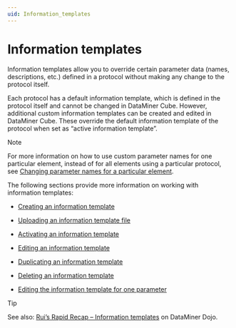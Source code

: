 ```yaml
---
uid: Information_templates
---
```


# Information templates

Information templates allow you to override certain parameter data (names, descriptions, etc.) defined in a protocol without making any change to the protocol itself.

Each protocol has a default information template, which is defined in the protocol itself and cannot be changed in DataMiner Cube. However, additional custom information templates can be created and edited in DataMiner Cube. These override the default information template of the protocol when set as “active information template”.

> [!NOTE]
> For more information on how to use custom parameter names for one particular element, instead of for all elements using a particular protocol, see [Changing parameter names for a particular element](xref:Changing_parameter_names_for_a_particular_element).

The following sections provide more information on working with information templates:

- [Creating an information template](xref:Creating_an_information_template)

- [Uploading an information template file](xref:Uploading_an_information_template_file)

- [Activating an information template](xref:Activating_an_information_template)

- [Editing an information template](xref:Editing_an_information_template)

- [Duplicating an information template](xref:Duplicating_an_information_template)

- [Deleting an information template](xref:Deleting_an_information_template)

- [Editing the information template for one parameter](xref:Editing_the_information_template_for_one_parameter)

> [!TIP]
> See also: [Rui’s Rapid Recap – Information templates](https://community.dataminer.services/video/ruis-rapid-recap-information-templates/) on DataMiner Dojo.
